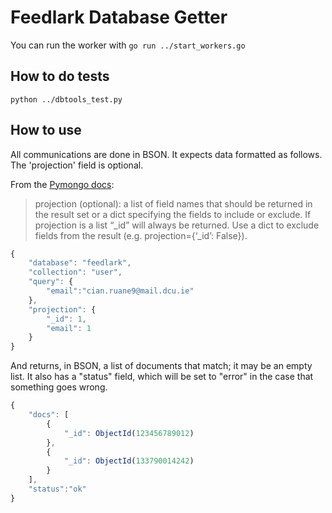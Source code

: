 Feedlark Database Getter
========================

You can run the worker with `go run ../start_workers.go`

How to do tests
---------------

`python ../dbtools_test.py`

How to use
----------

All communications are done in BSON. It expects data formatted as follows. The 'projection' field is optional.

From the [Pymongo docs](http://api.mongodb.org/python/current/api/pymongo/collection.html?highlight=find#pymongo.collection.Collection.find):

> projection (optional): a list of field names that should be returned in the result set or a dict specifying the fields to include or exclude. If projection is a list “_id” will always be returned. Use a dict to exclude fields from the result (e.g. projection={‘_id’: False}).

```js
{
    "database": "feedlark",
    "collection": "user",
    "query": {
        "email":"cian.ruane9@mail.dcu.ie"
    }, 
    "projection": {
        "_id": 1,
        "email": 1 
    }
}
```

And returns, in BSON, a list of documents that match; it may be an empty list.
It also has a "status" field, which will be set to "error" in the case that something goes wrong.

```js
{
    "docs": [
        {
            "_id": ObjectId(123456789012)
        },
        {
            "_id": ObjectId(133790014242)
        }
    ],
    "status":"ok"
}
```
